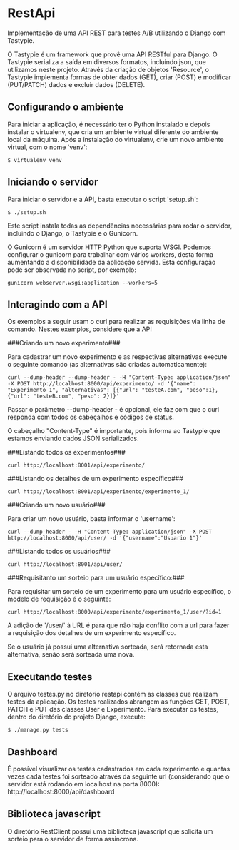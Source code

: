 RestApi
=======

Implementação de uma API REST para testes A/B utilizando o Django com Tastypie.

O Tastypie é um framework que provê uma API RESTful para Django. O Tastypie serializa a saída em diversos formatos, incluindo json, que utilizamos neste projeto.
Através da criação de objetos 'Resource', o Tastypie implementa formas de obter dados (GET), criar (POST) e modificar (PUT/PATCH) dados e excluir dados (DELETE).

Configurando o ambiente
-----------------------

Para iniciar a aplicação, é necessário ter o Python instalado e depois instalar o virtualenv, que cria um ambiente virtual diferente do ambiente local da máquina.
Após a instalação do virtualenv, crie um novo ambiente virtual, com o nome 'venv':
<pre><code>$ virtualenv venv
</pre></code>

Iniciando o servidor
--------------------

Para iniciar o servidor e a API, basta executar o script 'setup.sh':
<pre><code>$ ./setup.sh
</pre></code>

Este script instala todas as dependências necessárias para rodar o servidor, incluindo o Django, o Tastypie e o Gunicorn.

O Gunicorn é um servidor HTTP Python que suporta WSGI. Podemos configurar o gunicorn para trabalhar com vários workers, desta forma aumentando a disponibilidade da aplicação servida. Esta configuração pode ser observada no script, por exemplo:
<pre><code>gunicorn webserver.wsgi:application --workers=5
</pre></code>


Interagindo com a API
---------------------

Os exemplos a seguir usam o curl para realizar as requisições via linha de comando. Nestes exemplos, considere que a API

###Criando um novo experimento###

Para cadastrar um novo experimento e as respectivas alternativas execute o seguinte comando (as alternativas são criadas automaticamente):

<pre><code>curl --dump-header --dump-header - -H "Content-Type: application/json" -X POST http://localhost:8000/api/experimento/ -d '{"name": "Experimento 1", "alternativas": [{"url": "testeA.com", "peso":1},{"url": "testeB.com", "peso": 2}]}'
</code></pre>

Passar o parâmetro --dump-header - é opcional, ele faz com que o curl responda com todos os cabeçalhos e códigos de status.

O cabeçalho "Content-Type" é importante, pois informa ao Tastypie que estamos enviando dados JSON serializados.

###Listando todos os experimentos###

<pre><code>curl http://localhost:8001/api/experimento/
</code></pre>

###Listando os detalhes de um experimento específico###

<pre><code>curl http://localhost:8001/api/experimento/experimento_1/
</code></pre>

###Criando um novo usuário###

Para criar um novo usuário, basta informar o 'username':

<pre><code>curl --dump-header - -H "Content-Type: application/json" -X POST http://localhost:8000/api/user/ -d '{"username":"Usuario 1"}'
</code></pre>

###Listando todos os usuários###

<pre><code>curl http://localhost:8001/api/user/
</code></pre>

###Requisitanto um sorteio para um usuário específico:###

Para requisitar um sorteio de um experimento para um usuário específico, o modelo de requisição é o seguinte:

<pre><code>curl http://localhost:8000/api/experimento/experimento_1/user/?id=1
</code></pre>

A adição de '/user/' à URL é para que não haja conflito com a url para fazer a requisição dos detalhes de um experimento específico.

Se o usuário já possui uma alternativa sorteada, será retornada esta alternativa, senão será sorteada uma nova.


Executando testes
-----------------

O arquivo testes.py no diretório restapi contém as classes que realizam testes da aplicação.
Os testes realizados abrangem as funções GET, POST, PATCH e PUT das classes User e Experimento.
Para executar os testes, dentro do diretório do projeto Django, execute:
<pre><code>$ ./manage.py tests
</pre></code>


Dashboard
---------

É possível visualizar os testes cadastrados em cada experimento e quantas vezes cada testes foi sorteado através da seguinte url (considerando que o servidor está rodando em localhost na porta 8000):
http://localhost:8000/api/dashboard


Biblioteca javascript
---------------------

O diretório RestClient possui uma biblioteca javascript que solicita um sorteio para o servidor de forma assíncrona.